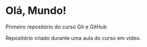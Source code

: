 # Olá, Mundo!
 Primeiro repositório do curso Git e GitHub

Repositório criado durante uma aula do curso em vídeo.